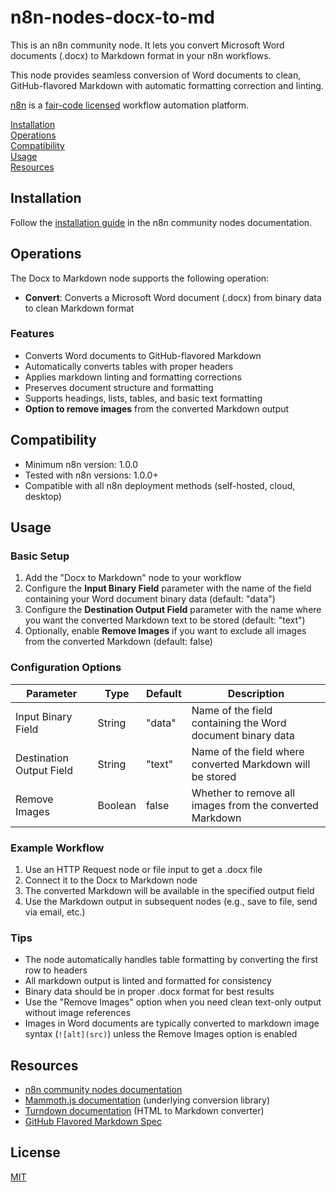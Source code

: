 # n8n-nodes-docx-to-md

This is an n8n community node. It lets you convert Microsoft Word documents (.docx) to Markdown format in your n8n workflows.

This node provides seamless conversion of Word documents to clean, GitHub-flavored Markdown with automatic formatting correction and linting.

[n8n](https://n8n.io/) is a [fair-code licensed](https://docs.n8n.io/reference/license/) workflow automation platform.

[Installation](#installation)  
[Operations](#operations)  
[Compatibility](#compatibility)  
[Usage](#usage)  
[Resources](#resources)

## Installation

Follow the [installation guide](https://docs.n8n.io/integrations/community-nodes/installation/) in the n8n community nodes documentation.

## Operations

The Docx to Markdown node supports the following operation:

- **Convert**: Converts a Microsoft Word document (.docx) from binary data to clean Markdown format

### Features

- Converts Word documents to GitHub-flavored Markdown
- Automatically converts tables with proper headers
- Applies markdown linting and formatting corrections
- Preserves document structure and formatting
- Supports headings, lists, tables, and basic text formatting
- **Option to remove images** from the converted Markdown output

## Compatibility

- Minimum n8n version: 1.0.0
- Tested with n8n versions: 1.0.0+
- Compatible with all n8n deployment methods (self-hosted, cloud, desktop)

## Usage

### Basic Setup

1. Add the "Docx to Markdown" node to your workflow
2. Configure the **Input Binary Field** parameter with the name of the field containing your Word document binary data (default: "data")
3. Configure the **Destination Output Field** parameter with the name where you want the converted Markdown text to be stored (default: "text")
4. Optionally, enable **Remove Images** if you want to exclude all images from the converted Markdown (default: false)

### Configuration Options

| Parameter | Type | Default | Description |
|-----------|------|---------|-------------|
| Input Binary Field | String | "data" | Name of the field containing the Word document binary data |
| Destination Output Field | String | "text" | Name of the field where converted Markdown will be stored |
| Remove Images | Boolean | false | Whether to remove all images from the converted Markdown |

### Example Workflow

1. Use an HTTP Request node or file input to get a .docx file
2. Connect it to the Docx to Markdown node
3. The converted Markdown will be available in the specified output field
4. Use the Markdown output in subsequent nodes (e.g., save to file, send via email, etc.)

### Tips

- The node automatically handles table formatting by converting the first row to headers
- All markdown output is linted and formatted for consistency
- Binary data should be in proper .docx format for best results
- Use the "Remove Images" option when you need clean text-only output without image references
- Images in Word documents are typically converted to markdown image syntax (`![alt](src)`) unless the Remove Images option is enabled

## Resources

- [n8n community nodes documentation](https://docs.n8n.io/integrations/#community-nodes)
- [Mammoth.js documentation](https://github.com/mwilliamson/mammoth.js/) (underlying conversion library)
- [Turndown documentation](https://github.com/mixmark-io/turndown) (HTML to Markdown converter)
- [GitHub Flavored Markdown Spec](https://github.github.com/gfm/)

## License

[MIT](https://github.com/n8n-io/n8n-nodes-starter/blob/master/LICENSE.md)
